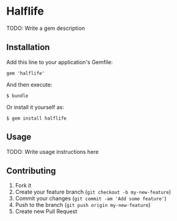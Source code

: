 # Halflife

TODO: Write a gem description

## Installation

Add this line to your application's Gemfile:

    gem 'halflife'

And then execute:

    $ bundle

Or install it yourself as:

    $ gem install halflife

## Usage

TODO: Write usage instructions here

## Contributing

1. Fork it
2. Create your feature branch (`git checkout -b my-new-feature`)
3. Commit your changes (`git commit -am 'Add some feature'`)
4. Push to the branch (`git push origin my-new-feature`)
5. Create new Pull Request
